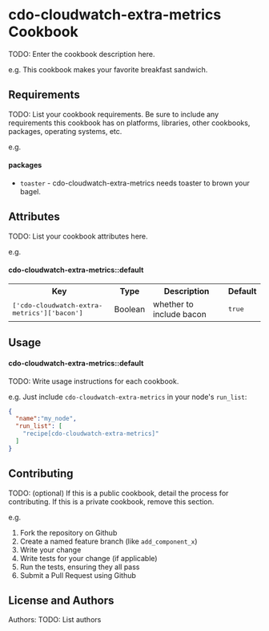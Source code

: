 cdo-cloudwatch-extra-metrics Cookbook
=====================================
TODO: Enter the cookbook description here.

e.g.
This cookbook makes your favorite breakfast sandwich.

Requirements
------------
TODO: List your cookbook requirements. Be sure to include any requirements this cookbook has on platforms, libraries, other cookbooks, packages, operating systems, etc.

e.g.
#### packages
- `toaster` - cdo-cloudwatch-extra-metrics needs toaster to brown your bagel.

Attributes
----------
TODO: List your cookbook attributes here.

e.g.
#### cdo-cloudwatch-extra-metrics::default
<table>
  <tr>
    <th>Key</th>
    <th>Type</th>
    <th>Description</th>
    <th>Default</th>
  </tr>
  <tr>
    <td><tt>['cdo-cloudwatch-extra-metrics']['bacon']</tt></td>
    <td>Boolean</td>
    <td>whether to include bacon</td>
    <td><tt>true</tt></td>
  </tr>
</table>

Usage
-----
#### cdo-cloudwatch-extra-metrics::default
TODO: Write usage instructions for each cookbook.

e.g.
Just include `cdo-cloudwatch-extra-metrics` in your node's `run_list`:

```json
{
  "name":"my_node",
  "run_list": [
    "recipe[cdo-cloudwatch-extra-metrics]"
  ]
}
```

Contributing
------------
TODO: (optional) If this is a public cookbook, detail the process for contributing. If this is a private cookbook, remove this section.

e.g.
1. Fork the repository on Github
2. Create a named feature branch (like `add_component_x`)
3. Write your change
4. Write tests for your change (if applicable)
5. Run the tests, ensuring they all pass
6. Submit a Pull Request using Github

License and Authors
-------------------
Authors: TODO: List authors
